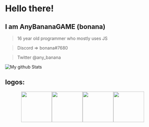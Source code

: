 # Hello there!

## I am AnyBananaGAME (bonana)

> 16 year old programmer who mostly uses JS

> Discord => bonana#7680

> Twitter @any_banana

![My github Stats](https://github-readme-stats.vercel.app/api?username=AnyBananaGAME&show_icons=true&theme=tokyonight)

## logos:
<p align="center">
  <img src="https://media3.giphy.com/media/ln7z2eWriiQAllfVcn/200w.webp" width="100"><img src="https://media3.giphy.com/media/kdFc8fubgS31b8DsVu/giphy.webp" width="100"><img src="https://i.giphy.com/media/KzJkzjggfGN5Py6nkT/200.webp" width="100"><img src="https://i.giphy.com/media/IdyAQJVN2kVPNUrojM/200.webp" width="100">
</p>
<br>
<br> 
